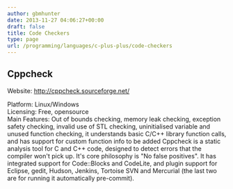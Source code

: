 ```yaml
---
author: gbmhunter
date: 2013-11-27 04:06:27+00:00
draft: false
title: Code Checkers
type: page
url: /programming/languages/c-plus-plus/code-checkers
---
```


## Cppcheck

Website: [http://cppcheck.sourceforge.net/ ](http://cppcheck.sourceforge.net/)

Platform: Linux/Windows  
Licensing: Free, opensource  
Main Features: Out of bounds checking, memory leak checking, exception safety checking, invalid use of STL checking, uninitialised variable and unused function checking, it understands basic C/C++ library function calls, and has support for custom function info to be added Cppcheck is a static analysis tool for C and C++ code, designed to detect errors that the compiler won't pick up. It's core philosophy is "No false positives". It has integrated support for Code::Blocks and CodeLite, and plugin support for Eclipse, gedit, Hudson, Jenkins, Tortoise SVN and Mercurial (the last two are for running it automatically pre-commit).

